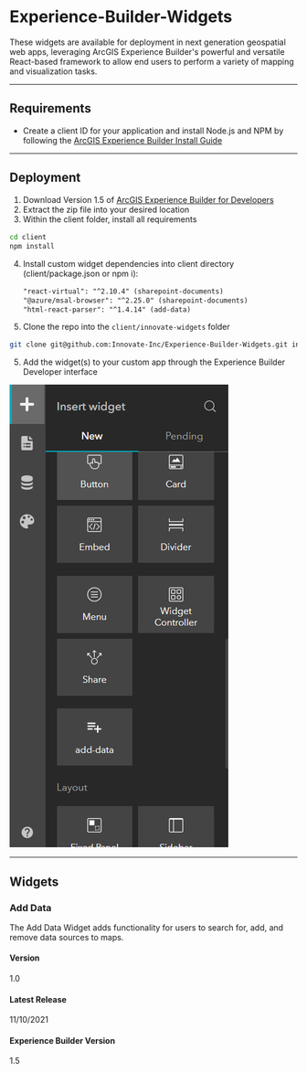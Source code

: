 # Experience-Builder-Widgets
These widgets are available for deployment in next generation geospatial web apps, leveraging ArcGIS Experience Builder's powerful and versatile React-based framework to allow end users to perform a variety of mapping and visualization tasks.

---

## Requirements
* Create a client ID for your application and install Node.js and NPM by following the [ArcGIS Experience Builder Install Guide](https://developers.arcgis.com/experience-builder/guide/install-guide/)

---

## Deployment

1. Download Version 1.5 of [ArcGIS Experience Builder for Developers](https://developers.arcgis.com/downloads/#arcgis-experience-builder)
2. Extract the zip file into your desired location
3. Within the client folder, install all requirements
```sh
cd client
npm install
```
4. Install custom widget dependencies into client directory (client/package.json or npm i):
     ```
   "react-virtual": "^2.10.4" (sharepoint-documents)
   "@azure/msal-browser": "^2.25.0" (sharepoint-documents)
   "html-react-parser": "^1.4.14" (add-data)
   
   ```
5. Clone the repo into the `client/innovate-widgets` folder
```sh
git clone git@github.com:Innovate-Inc/Experience-Builder-Widgets.git innovate-widgets
```
5. Add the widget(s) to your custom app through the Experience Builder Developer interface

![Add Widget Interface](add-widget-interface.jpg)

---

## Widgets

### Add Data
The Add Data Widget adds functionality for users to search for, add, and remove data sources to maps.

#### Version
1.0

#### Latest Release
11/10/2021

#### Experience Builder Version
1.5
